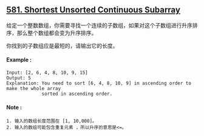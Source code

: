 ## [581. Shortest Unsorted Continuous Subarray](https://leetcode.com/problems/shortest-unsorted-continuous-subarray/)

给定一个整数数组，你需要寻找一个连续的子数组，如果对这个子数组进行升序排序，那么整个数组都会变为升序排序。

你找到的子数组应是最短的，请输出它的长度。

#### Example :

```text
Input: [2, 6, 4, 8, 10, 9, 15]
Output: 5
Explanation: You need to sort [6, 4, 8, 10, 9] in ascending order to make the whole array 
             sorted in ascending order.
```
#### Note :

```text
1. 输入的数组长度范围在 [1, 10,000]。
2. 输入的数组可能包含重复元素 ，所以升序的意思是<=。
```
